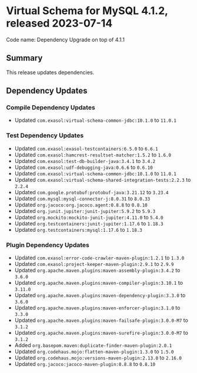 # Virtual Schema for MySQL 4.1.2, released 2023-07-14

Code name: Dependency Upgrade on top of 4.1.1

## Summary

This release updates dependencies.

## Dependency Updates

### Compile Dependency Updates

* Updated `com.exasol:virtual-schema-common-jdbc:10.1.0` to `11.0.1`

### Test Dependency Updates

* Updated `com.exasol:exasol-testcontainers:6.5.0` to `6.6.1`
* Updated `com.exasol:hamcrest-resultset-matcher:1.5.2` to `1.6.0`
* Updated `com.exasol:test-db-builder-java:3.4.1` to `3.4.2`
* Updated `com.exasol:udf-debugging-java:0.6.6` to `0.6.10`
* Updated `com.exasol:virtual-schema-common-jdbc:10.1.0` to `11.0.1`
* Updated `com.exasol:virtual-schema-shared-integration-tests:2.2.3` to `2.2.4`
* Updated `com.google.protobuf:protobuf-java:3.21.12` to `3.23.4`
* Updated `com.mysql:mysql-connector-j:8.0.31` to `8.0.33`
* Updated `org.jacoco:org.jacoco.agent:0.8.8` to `0.8.10`
* Updated `org.junit.jupiter:junit-jupiter:5.9.2` to `5.9.3`
* Updated `org.mockito:mockito-junit-jupiter:4.11.0` to `5.4.0`
* Updated `org.testcontainers:junit-jupiter:1.17.6` to `1.18.3`
* Updated `org.testcontainers:mysql:1.17.6` to `1.18.3`

### Plugin Dependency Updates

* Updated `com.exasol:error-code-crawler-maven-plugin:1.2.1` to `1.3.0`
* Updated `com.exasol:project-keeper-maven-plugin:2.9.1` to `2.9.9`
* Updated `org.apache.maven.plugins:maven-assembly-plugin:3.4.2` to `3.6.0`
* Updated `org.apache.maven.plugins:maven-compiler-plugin:3.10.1` to `3.11.0`
* Updated `org.apache.maven.plugins:maven-dependency-plugin:3.3.0` to `3.6.0`
* Updated `org.apache.maven.plugins:maven-enforcer-plugin:3.1.0` to `3.3.0`
* Updated `org.apache.maven.plugins:maven-failsafe-plugin:3.0.0-M7` to `3.1.2`
* Updated `org.apache.maven.plugins:maven-surefire-plugin:3.0.0-M7` to `3.1.2`
* Added `org.basepom.maven:duplicate-finder-maven-plugin:2.0.1`
* Updated `org.codehaus.mojo:flatten-maven-plugin:1.3.0` to `1.5.0`
* Updated `org.codehaus.mojo:versions-maven-plugin:2.13.0` to `2.16.0`
* Updated `org.jacoco:jacoco-maven-plugin:0.8.8` to `0.8.10`
